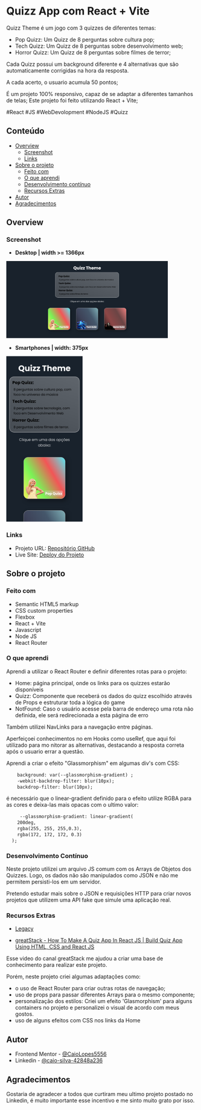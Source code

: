 # Quizz App com React + Vite

Quizz Theme é um jogo com 3 quizzes de diferentes temas:

- Pop Quizz: Um Quizz de 8 perguntas sobre cultura pop;
- Tech Quizz: Um Quizz de 8 perguntas sobre desenvolvimento web;
- Horror Quizz: Um Quizz de 8 perguntas sobre filmes de terror;

Cada Quizz possui um background diferente e 4 alternativas que são automaticamente
corrigidas na hora da resposta.

A cada acerto, o usuario acumula 50 pontos;

É um projeto 100% responsivo, capaz de se adaptar a diferentes tamanhos de telas;
Este projeto foi feito utilizando React + Vite;

#React #JS #WebDevolopment #NodeJS #Quizz

## Conteúdo

- [Overview](#overview)
  - [Screenshot](#screenshot)
  - [Links](#links)
- [Sobre o projeto](#sobre-o-projeto)
  - [Feito com](#feito-com)
  - [O que aprendi](#o-que-aprendi)
  - [Desenvolvimento contínuo](#desenvolvimento-contínuo)
  - [Recursos Extras](#recursos-extras)
- [Autor](#autor)
- [Agradecimentos](#agradecimentos)

## Overview

### Screenshot

- **Desktop | width >= 1366px**

<img src="./src/assets/screenshots/screenshotDesk.png" width="85%" alt="Screenshot da tela em Desktop">

- **Smartphones | width: 375px**

<img src="./src/assets/screenshots/screenshotMobile.png" width="40%" alt="Screenshot da tela em Smartphones">

### Links

- Projeto URL: [Repositório GitHub](https://github.com/CaioLopes5556/quizzes-app)
- Live Site: [Deploy do Projeto](https://caiolopes5556.github.io/quizzes-app)

## Sobre o projeto

### Feito com

- Semantic HTML5 markup
- CSS custom properties
- Flexbox
- React + Vite
- Javascript
- Node JS
- React Router

### O que aprendi

Aprendi a utilizar o React Router e definir diferentes rotas para o projeto:

- Home: página principal, onde os links para os quizzes estarão disponíveis
- Quizz: Componente que receberá os dados do quizz escolhido através de Props
  e estruturar toda a lógica do game
- NotFound: Caso o usuário acesse pela barra de endereço uma rota não definida,
  ele será redirecionada a esta página de erro

Também utilizei NavLinks para a navegação entre páginas.

Aperfeiçoei conhecimentos no em Hooks como useRef, que aqui foi utilizado para mo nitorar as alternativas, destacando a resposta correta após o usuario errar a questão.

Aprendi a criar o efeito "Glassmorphism" em algumas div's com CSS:

```
    background: var(--glassmorphism-gradient) ;
    -webkit-backdrop-filter: blur(10px);
    backdrop-filter: blur(10px);
```

é necessário que o linear-gradient definido para o efeito utilize RGBA para as cores
e deixa-las mais opacas com o ultimo valor:

```
     --glassmorphism-gradient: linear-gradient(
    200deg,
    rgba(255, 255, 255,0.3),
    rgba(172, 172, 172, 0.3)
  );
```

### Desenvolvimento Contínuo

Neste projeto utilizei um arquivo JS comum com os Arrays de Objetos dos Quizzes.
Logo, os dados não são manipulados como JSON e não me permitem persisti-los em um servidor.

Pretendo estudar mais sobre o JSON e requisições HTTP para criar novos projetos que utilizem uma API fake que simule uma aplicação real.

### Recursos Extras

- [Legacy](https://legacy.reactjs.org/docs/hooks-state.html)

- [greatStack - How To Make A Quiz App In React JS | Build Quiz App Using HTML, CSS and React JS](https://www.youtube.com/watch?v=VMZ7lcSdVnY&t=2386s)

Esse video do canal greatStack me ajudou a criar uma base de conhecimento para realizar este projeto.

Porém, neste projeto criei algumas adaptações como:

- o uso de React Router para criar outras rotas de navegação;
- uso de props para passar diferentes Arrays para o mesmo componente;
- personalização dos estilos: Criei um efeito 'Glasmorphism' para alguns containers no projeto e personalizei o visual de acordo com meus gostos.
- uso de alguns efeitos com CSS nos links da Home

## Autor

- Frontend Mentor - [@CaioLopes5556](https://www.frontendmentor.io/profile/CaioLopes5556)
- Linkedin - [@caio-silva-42848a236](https://www.linkedin.com/in/caio-silva-42848a236)

## Agradecimentos

Gostaria de agradecer a todos que curtiram meu ultimo projeto postado no Linkedin, é muito importante esse incentivo e me sinto muito grato por isso.
